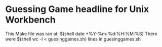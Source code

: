    # Guessing Game  headline for  Unix Workbench
 
 This Make file was ran at: $(shell date +%Y-%m-%d:%H:%M:%S)
 There were $(shell wc -l < guesinggames.sh) lines in guesinggames.sh
    
